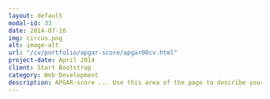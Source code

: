 ```yaml
---
layout: default
modal-id: 33
date: 2014-07-16
img: circus.png
alt: image-alt
url: "/cv/portfolio/apgar-score/apgar08cv.html"
project-date: April 2014
client: Start Bootstrap
category: Web Development
description: APGAR-score ... Use this area of the page to describe your project. Lorem ipsum dolor sit amet, consectetur adipisicing elit. Mollitia neque assumenda ipsam nihil, molestias magnam, recusandae quos quis inventore quisquam velit asperiores, vitae? Reprehenderit soluta, eos quod consequuntur itaque. Nam.
---
```

